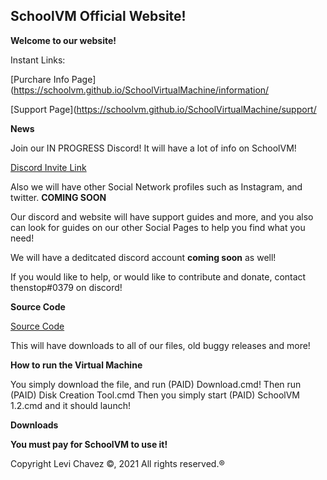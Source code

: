 ## SchoolVM Official Website!

**Welcome to our website!**


Instant Links:

[Purchare Info Page](https://schoolvm.github.io/SchoolVirtualMachine/information/

[Support Page](https://schoolvm.github.io/SchoolVirtualMachine/support/

**News**

Join our IN PROGRESS Discord! It will have a lot of info on SchoolVM!

[Discord Invite Link](https://discord.gg/invite/24BzCrzJPH)

Also we will have other Social Network profiles such as Instagram, and twitter. **COMING SOON**

Our discord and website will have support guides and more, and you also can look for guides on our other Social Pages to help you find what you need!

We will have a deditcated discord account **coming soon** as well!

If you would like to help, or would like to contribute and donate, contact thenstop#0379 on discord!

**Source Code**

[Source Code](https://github.com/schoolvm/schoolvm/releases/)

This will have downloads to all of our files, old buggy releases and more!

**How to run the Virtual Machine**

You simply download the file, and run (PAID) Download.cmd!
Then run (PAID) Disk Creation Tool.cmd
Then you simply start (PAID) SchoolVM 1.2.cmd and it should launch!

**Downloads**

**You must pay for SchoolVM to use it!**

Copyright Levi Chavez ©, 2021 All rights reserved.®
